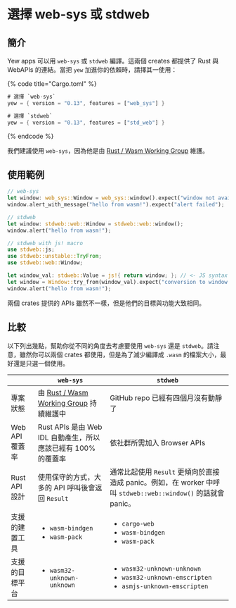 # 選擇 web-sys 或 stdweb

## 簡介

Yew apps 可以用 `web-sys` 或 `stdweb` 編譯。這兩個 creates 都提供了 Rust 與 WebAPIs 的連結。當把 `yew` 加進你的依賴時，請擇其一使用：

{% code title="Cargo.toml" %}
```rust
# 選擇 `web-sys`
yew = { version = "0.13", features = ["web_sys"] }

# 選擇 `stdweb`
yew = { version = "0.13", features = ["std_web"] }
```
{% endcode %}

我們建議使用 `web-sys`，因為他是由 [Rust / Wasm Working Group](https://rustwasm.github.io/) 維護。

## 使用範例

```rust
// web-sys
let window: web_sys::Window = web_sys::window().expect("window not available");
window.alert_with_message("hello from wasm!").expect("alert failed");

// stdweb
let window: stdweb::web::Window = stdweb::web::window();
window.alert("hello from wasm!");

// stdweb with js! macro
use stdweb::js;
use stdweb::unstable::TryFrom;
use stdweb::web::Window;

let window_val: stdweb::Value = js!{ return window; }; // <- JS syntax inside!
let window = Window::try_from(window_val).expect("conversion to window failed");
window.alert("hello from wasm!");
```

兩個 crates 提供的 APIs 雖然不一樣，但是他們的目標與功能大致相同。

## 比較

以下列出幾點，幫助你從不同的角度去考慮要使用 `web-sys` 還是 `stdweb`。請注意，雖然你可以兩個 crates 都使用，但是為了減少編譯成 `.wasm` 的檔案大小，最好還是只選一個使用。

|| `web-sys` | `stdweb` |
| --- | --- | --- |
| 專案狀態 | 由 [Rust / Wasm Working Group](https://rustwasm.github.io/) 持續維護中 | GitHub repo 已經有四個月沒有動靜了 |
| Web API 覆蓋率 | Rust APIs 是由 Web IDL 自動產生，所以應該已經有 100% 的覆蓋率 | 依社群所需加入 Browser APIs  |
| Rust API 設計 | 使用保守的方式，大多的 API 呼叫後會返回 `Result` | 通常比起使用 `Result` 更傾向於直接造成 panic。例如，在 worker 中呼叫 `stdweb::web::window()` 的話就會 panic。 |
| 支援的建置工具 | <ul><li><code>wasm-bindgen</code></li><li><code>wasm-pack</code></li></ul>|<ul><li><code>cargo-web</code></li><li><code>wasm-bindgen</code></li><li><code>wasm-pack</code></li></ul>|
| 支援的目標平台	|<ul><li><code>wasm32-unknown-unknown</code></li></ul>|<ul><li><code>wasm32-unknown-unknown</code></li><li><code>wasm32-unknown-emscripten</code></li>          <li><code>asmjs-unknown-emscripten</code></li></ul>|


